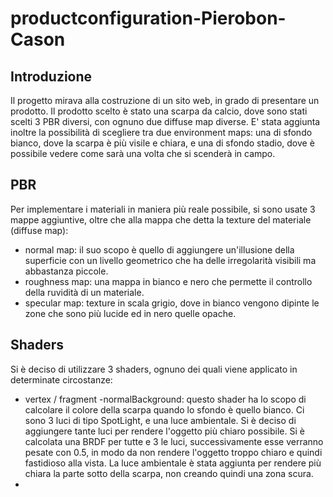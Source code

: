 # productconfiguration-Pierobon-Cason
## Introduzione
Il progetto mirava alla costruzione di un sito web, in grado di presentare un prodotto. 
Il prodotto scelto è stato una scarpa da calcio, dove sono stati scelti 3 PBR diversi, con ognuno due diffuse map diverse.
E' stata aggiunta inoltre la possibilità di scegliere tra due environment maps: una di sfondo bianco, dove la scarpa è più visile e chiara, e una di
sfondo stadio, dove è possibile vedere come sarà una volta che si scenderà in campo.
## PBR
Per implementare i materiali in maniera più reale possibile, si sono usate 3 mappe aggiuntive, 
oltre che alla mappa che detta la texture del materiale (diffuse map):
  - normal map: il suo scopo è quello di aggiungere un'illusione della superficie con un livello 
  geometrico che ha delle irregolarità visibili ma abbastanza piccole.
  - roughness map: una mappa in bianco e nero che permette il controllo della ruvidità di un materiale. 
  - specular map: texture in scala grigio, dove in bianco vengono dipinte le zone che sono più lucide ed in nero quelle opache.
## Shaders
Si è deciso di utilizzare 3 shaders, ognuno dei quali viene applicato in determinate circostanze:
  - vertex / fragment -normalBackground: questo shader ha lo scopo di calcolare il colore della scarpa quando lo sfondo è quello bianco. Ci sono 3 luci di tipo 
  SpotLight, e una luce ambientale. Si è deciso di aggiungere tante luci per rendere l'oggetto più chiaro possibile. Si è calcolata una BRDF 
  per tutte e 3 le luci, successivamente esse verranno pesate con 0.5, in modo da non rendere l'oggetto troppo chiaro e quindi fastidioso alla vista. 
  La luce ambientale è stata aggiunta per rendere più chiara la parte sotto della scarpa, non creando quindi una zona scura.
  - 
